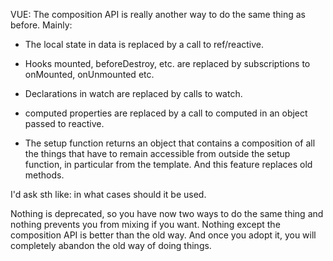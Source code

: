 VUE:
The composition API is really another way to do the same thing as before. Mainly:

* The local state in data is replaced by a call to ref/reactive.

* Hooks mounted, beforeDestroy, etc. are replaced by subscriptions to onMounted, onUnmounted etc.

* Declarations in watch are replaced by calls to watch.

* computed properties are replaced by a call to computed in an object passed to reactive.

* The setup function returns an object that contains a composition of all the things that have to remain accessible from outside the setup function, in particular from the template. And this feature replaces old methods.

I'd ask sth like: in what cases should it be used.

Nothing is deprecated, so you have now two ways to do the same thing and nothing prevents you from mixing if you want. Nothing except the composition API is better than the old way. And once you adopt it, you will completely abandon the old way of doing things.